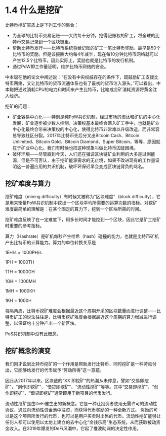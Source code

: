 # 1.4 什么是挖矿

比特币挖矿实质上是下列工作的集合：

* 为全球的比特币交易记账——大约每十分钟，抢得记账权的矿工，将全球的比特币交易记录到一个区块链里。
* 帮助比特币发行——比特币系统将给记账的矿工一笔比特币奖励。最早是50个比特币的奖励。但是该报酬大约每4年减半，现在每10分钟比特币网络就可以产生12.5个比特币。因此实际上，奖励也就是比特币的发行机制。
* 通过PoW即工作量证明，维护比特币网络的安全。

中本聪在他的论文中阐述说：“在没有中央权威存在的条件下，既鼓励矿工支援比特币网络，又让比特币的货币流通体系也有了最初的货币注入源头。”可以看出，中本聪把通过消耗CPU的电力和时间来产生比特币，比喻成金矿消耗资源将黄金注入经济。

挖矿的问题：

* 矿业容易中心化——特别是纯PoW共识机制，经过市场的淘汰和矿机的中心化发展，矿业逐步被少数人控制，决策权基本最终会落入矿工手中，也就是矿业中心化最终会带来决策权的中心化，使得比特币非常难以升级改造，而非常容易导致社区分裂。2017年比特币先后分叉出Bitcoin Cash、Bitcoin Unlimited、Bitcoin Gold、Bitcoin Diamond、Super Bitcoin，等等，原因就在于矿业中心化。我们有时候也把这种现象叫做比特币囚徒困境。
* 破坏环境——尽管直到今天，人们还在强调区块链矿业利用的大多是过剩能源，但是不可否认，由于挖矿能源需求的无止境，如果不改进现有的工作量证明这一普遍应用的共识机制，破坏环保迟早会变成区块链背负的骂名。

## 挖矿难度与算力

挖矿难度（mining difficulty）有时候又被称为“区块难度”（block difficulty），它是用来衡量PoW共识机制中挖出一个区块平均所需要的运算次数的指标。对挖矿难度最简单的理解是：在某个固定的算力下，挖到一个区块所需的时间。

挖矿难度反映了在一定难度下，用多长时间才能挖到一个区块，因此它是矿工挖矿时重要的参考指标。

算力（Hashrate）是矿机每秒产生哈希（hash）碰撞的能力，也就是比特币矿机产出比特币的计算能力。算力的单位转换关系是

1EH/s = 1000PH/s

1PH = 1000TH

1TH = 1000GH

1GH = 1000MH

1MH = 1000KH

1KH = 1000H

每隔两周，比特币挖矿难度会根据最近这个周期开采的区块数量而进行调整——比特币矿工的说法往往是，比特币挖矿难度会根据最近这个周期的算力增减进行调整，以保证约十分钟产出一个新区块。

PoS共识机制中没有此概念。

## 挖矿概念的演变

我们刚才说到比特币挖矿的一个作用是帮助发行比特币，同时挖矿是一种劳动付出，它能够给发行的代币赋予“劳动所得”这一意蕴。

因此从2017年以来，区块链的“XX 即挖矿”的热潮从未停息，譬如“交易即挖矿”，“创作即挖矿”、“借贷即挖矿”、“流动性挖矿”等等。其中“交易即挖矿”，“创作即挖矿”、“借贷即挖矿”通常即用于新项目的代币发行。

流动性挖矿是由DeFi催生出的新概念。它是一种让投资者使用无需许可的流动性协议，通过向流动性资金池中注资，而获得代币奖励的一种全新方式。 奖励的可以是这个项目所发行的代币，也可以是用户买卖时出售的代币。流动性挖矿能够让任何人都可以使用以太坊上建立的去中心化“金钱乐高”生态系统，从而获取被动资金收入。在2019年爆发的DeFi风潮中，它起了推波助澜的决定性作用。
